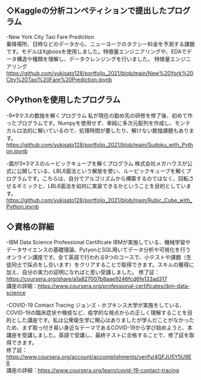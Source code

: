 ## ◇Kaggleの分析コンペティションで提出したプログラム
-New York City Taxi Fare Prediction  
乗降場所、日時などのデータから、ニューヨークのタクシー料金を予測する課題です。モデルはXgboosを使用しました。特徴量エンジニアリングや、EDAでデータ構造や種類を理解し、データクレンジングを行いました。
特徴量エンジニアリング  
https://github.com/yukisato128/portfolio_2021/blob/main/New%20York%20City%20Taxi%20Fare%20Prediction.ipynb

## ◇Pythonを使用したプログラム
-9×9マスの数独を解くプログラム
私が現在の勤め先の研修を修了後、初めて作ったプログラムです。Numpyを使用せず、単純に多次元配列を作成し、モンテカルロ法的に解いているので、処理時間が要したり、解けない数独課題もあります。  
https://github.com/yukisato128/portfolio_2021/blob/main/Sudoku_with_Python.ipynb

-面が3×3マスのルービックキューブを解くプログラム
株式会社メガハウスが公式に公開している、LBL6面法という解放を使い、ルービックキューブを解くプログラムです。こちらは、自分でアルゴリズムから構築するのではなく、回転させるギミックと、LBL6面法を如何に実装できるかということを目的としています。  
https://github.com/yukisato128/portfolio_2021/blob/main/Rubic_Cube_with_Python.ipynb


## ◇資格の詳細
-IBM Data Science Professional Certificate
IBMが実施している、機械学習やデータサイエンスの基礎理論、PytyonとSQL用いてデータ分析や可視化を行うオンライン講座です。全て英語で行われる9つのコースで、小テストや課題（生徒同士で採点をし合います）をクリアすることで取得できます。スキルの獲得に加え、自分の実力の証明になればと思い受講しました。
修了証：https://coursera.org/share/a1a827007b8aae9246fcd6fe133ad317  
講座の詳細：https://www.coursera.org/professional-certificates/ibm-data-science  


-COVID-19 Contact Tracing
ジョンズ・ホプキンス大学が実施をしている、COVID-19の臨床症状や検疫など、疫学的な視点からの正しく理解することを目的とした講座です。私は公衆衛生学に関心はありましたが学んだことがなかったため、まず取っ付き易い身近なテーマであるCOVID-19から学び始めようと、本講座を受講しました。英語で受講し、最終テストに合格することで、修了証を取得できます。  
修了証：https://www.coursera.org/account/accomplishments/verify/4QFJU5Y5U9ER  
講座の詳細：https://www.coursera.org/learn/covid-19-contact-tracing  


